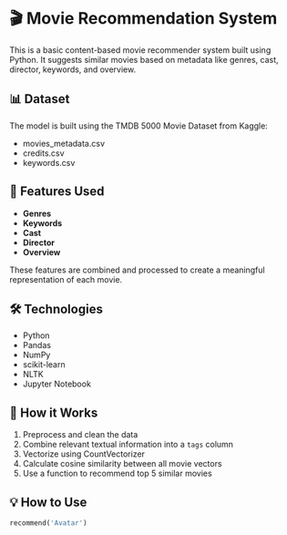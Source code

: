 # 🎬 Movie Recommendation System

This is a basic content-based movie recommender system built using Python. It suggests similar movies based on metadata like genres, cast, director, keywords, and overview.

## 📊 Dataset
The model is built using the TMDB 5000 Movie Dataset from Kaggle:
- movies_metadata.csv
- credits.csv
- keywords.csv

## 🔧 Features Used
- **Genres**
- **Keywords**
- **Cast**
- **Director**
- **Overview**

These features are combined and processed to create a meaningful representation of each movie.

## 🛠️ Technologies
- Python
- Pandas
- NumPy
- scikit-learn
- NLTK
- Jupyter Notebook

## 🧠 How it Works
1. Preprocess and clean the data
2. Combine relevant textual information into a `tags` column
3. Vectorize using CountVectorizer
4. Calculate cosine similarity between all movie vectors
5. Use a function to recommend top 5 similar movies

## 💡 How to Use
```python
recommend('Avatar')
